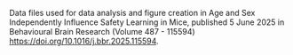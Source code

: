 Data files used for data analysis and figure creation in Age and Sex Independently Influence Safety Learning in Mice, published 5 June 2025 in Behavioural Brain Research (Volume 487 - 115594) https://doi.org/10.1016/j.bbr.2025.115594.
